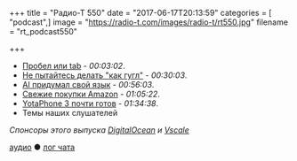 +++
title = "Радио-Т 550"
date = "2017-06-17T20:13:59"
categories = [ "podcast",]
image = "https://radio-t.com/images/radio-t/rt550.jpg"
filename = "rt_podcast550"

+++

- [Пробел или tab](https://stackoverflow.blog/2017/06/15/developers-use-spaces-make-money-use-tabs/) - *00:03:02*.
- [Не пытайтесь делать "как гугл"](https://blog.bradfieldcs.com/you-are-not-google-84912cf44afb?gi=458c980ef63b) - *00:30:03*.
- [AI придумал свой язык](https://futurism.com/a-facebook-ai-unexpectedly-created-its-own-unique-language/) - *00:56:03*.
- [Свежие покупки Amazon](https://www.wired.com/story/slack-complete-amazon-empire-acquisition/) - *01:05:22*.
- [YotaPhone 3 почти готов](https://www.theverge.com/circuitbreaker/2017/6/16/15821268/yotaphone-3-price-release-date) - *01:34:38*.
- Темы наших слушателей

*Спонсоры этого выпуска [DigitalOcean](https://www.digitalocean.com) и [Vscale](http://bit.ly/radio-t_vscale)*

[аудио](http://cdn.radio-t.com/rt_podcast550.mp3) ● [лог чата](http://chat.radio-t.com/logs/radio-t-550.html)
<audio src="http://cdn.radio-t.com/rt_podcast550.mp3" preload="none"></audio>